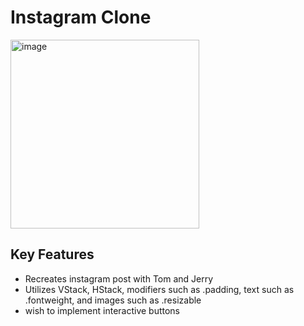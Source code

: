 # Instagram Clone

<img width="302" alt="image" src="https://github.com/user-attachments/assets/9bd660a4-259b-4ffc-b2ba-6fb05bde668d" />

## Key Features
* Recreates instagram post with Tom and Jerry
* Utilizes VStack, HStack, modifiers such as .padding, text such as .fontweight, and images such as .resizable
* wish to implement interactive buttons
